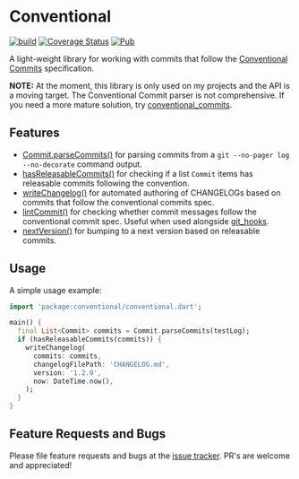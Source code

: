 # Conventional

[![build](https://github.com/asartalo/conventional/actions/workflows/ci.yml/badge.svg)](https://github.com/asartalo/conventional/actions/workflows/ci.yml) [![Coverage Status](https://coveralls.io/repos/github/asartalo/conventional/badge.svg?branch=main)](https://coveralls.io/github/asartalo/conventional?branch=main) [![Pub](https://img.shields.io/pub/v/conventional.svg)](https://pub.dev/packages/conventional)

A light-weight library for working with commits that follow the [Conventional Commits](https://www.conventionalcommits.org) specification.

**NOTE:** At the moment, this library is only used on my projects and the API is a moving target. The Conventional Commit parser is not comprehensive. If you need a more mature solution, try [conventional_commits](https://pub.dev/packages/conventional_commit).

## Features

- [Commit.parseCommits()][Commit.parseCommits] for parsing commits from a `git --no-pager log --no-decorate` command output.
- [hasReleasableCommits()][hasReleasableCommits] for checking if a list `Commit` items has releasable commits following the convention.
- [writeChangelog()][writeChangelog] for automated authoring of CHANGELOGs based on commits that follow the conventional commits spec.
- [lintCommit()][lintCommit] for checking whether commit messages follow the conventional commit spec. Useful when used alongside [git_hooks](https://pub.dev/packages/git_hooks).
- [nextVersion()][nextVersion] for bumping to a next version based on releasable commits.

## Usage

A simple usage example:

```dart
import 'package:conventional/conventional.dart';

main() {
  final List<Commit> commits = Commit.parseCommits(testLog);
  if (hasReleasableCommits(commits)) {
    writeChangelog(
      commits: commits,
      changelogFilePath: 'CHANGELOG.md',
      version: '1.2.0',
      now: DateTime.now(),
    );
  }
}
```

## Feature Requests and Bugs

Please file feature requests and bugs at the [issue tracker][tracker]. PR's are welcome and appreciated!

[tracker]: https://github.com/asartalo/conventional/issues
[Commit.parseCommits]: https://pub.dev/documentation/conventional/latest/conventional/Commit/parseCommits.html
[hasReleasableCommits]: https://pub.dev/documentation/conventional/latest/conventional/hasReleasableCommits.html
[writeChangelog]: https://pub.dev/documentation/conventional/latest/conventional/writeChangelog.html
[lintCommit]: https://pub.dev/documentation/conventional/latest/conventional/lintCommit.html
[nextVersion]: https://pub.dev/documentation/conventional/latest/conventional/nextVersion.html